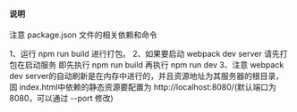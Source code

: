 #### 说明

注意 package.json 文件的相关依赖和命令

1、运行 npm run build 进行打包。
2、如果要启动 webpack dev server 请先打包在启动服务 即先执行 npm run build 再执行 npm run dev
3、注意 webpack dev server的自动刷新是在内存中进行的，并且资源地址为其服务器的根目录，固 index.html中依赖的静态资源要配置为 http://localhost:8080/(默认端口为8080，可以通过 --port 修改)
